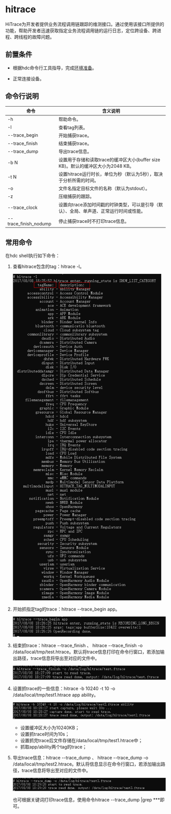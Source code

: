 # hitrace

HiTrace为开发者提供业务流程调用链跟踪的维测接口。通过使用该接口所提供的功能，帮助开发者迅速获取指定业务流程调用链的运行日志，定位跨设备、跨进程、跨线程的故障问题。

## 前置条件

- 根据hdc命令行工具指导，完成[环境准备](hdc.md#环境准备)。

- 正常连接设备。

## 命令行说明

| 命令 | 含义说明 |
| -------- | -------- |
| -h  | 帮助命令。 |
| -l | 查看tag列表。 |
| --trace_begin | 开始捕获trace。 |
| --trace_finish | 结束捕获trace。 |
| --trace_dump | 导出trace信息。 |
| -b N | 设置用于存储和读取trace的缓冲区大小(buffer size KB)。默认的缓冲区大小为2048 KB。 |
| -t N | 设置hitrace运行时长，单位为秒（默认为5秒），取决于分析所需的时间。 |
| -o | 文件名指定目标文件的名称（默认为stdout）。 |
| -z | 压缩捕获的跟踪。 |
| --trace_clock | 设置向trace添加时间戳的时钟类型，可以是引导（默认）、全局、单声道、正常运行时间或性能。 |
| --trace_finish_nodump | 停止捕获trace时不打印trace信息。 |

## 常用命令

在hdc shell执行如下命令：

1. 查看hitrace包含的tag：hitrace -l。

   ![](figures/hitrace-l.png)

2. 开始抓指定tag的trace：hitrace --trace_begin app。

   ![](figures/hitrace-begin-app.png)

3. 结束抓trace：hitrace --trace_finish 、 hitrace --trace_finish -o /data/local/tmp/test.htrace。默认将trace信息打印在命令行窗口，若添加输出路径，trace信息将导出至对应的文件中。

   ![](figures/hitrace-finish.png)

4. 设置抓trace的一些信息：hitrace -b 10240 -t 10 -o /data/local/tmp/test1.htrace app ability。

   ![](figures/hitrace-b.png)

   - 设置缓冲区大小为10240KB；
   - 设置抓trace时间为10s；
   - 设置抓完trace后文件存储在/data/local/tmp/test1.htrace中；
   - 抓取app/ability两个tag的trace；

5. 导出trace信息：hitrace --trace_dump 、 hitrace --trace_dump -o /data/local/tmp/test2.htrace。默认将信息显示在命令行窗口，若添加输出路径，trace信息将导出至对应的文件中。

   ![](figures/hitrace-dump.png)

   也可根据关键词打印trace信息，使用命令hitrace --trace_dump |grep \*\*\*即可。
